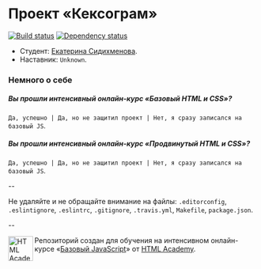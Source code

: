 # Проект «Кексограм»

[![Build status][travis-image]][travis-url]
[![Dependency status][dependency-image]][dependency-url]

* Студент: [Екатерина Сидихменова](https://htmlacademy.ru/profile/id39455).
* Наставник: `Unknown`.

### Немного о себе

##### Вы прошли интенсивный онлайн-курс «Базовый HTML и CSS»?
`Да, успешно | Да, но не защитил проект | Нет, я сразу записался на базовый JS`.

##### Вы прошли интенсивный онлайн-курс «Продвинутый HTML и CSS»?
`Да, успешно | Да, но не защитил проект | Нет, я сразу записался на базовый JS`.

--

Не удаляйте и не обращайте внимание на файлы: `.editorconfig`, `.eslintignore`, `.eslintrc`, `.gitignore`, `.travis.yml`, `Makefile`, `package.json`.

--

<a href="https://htmlacademy.ru/js_intensive"><img align="left" width="50" height="50" title="HTML Academy" src="https://htmlacademy.ru/static/img/logo-github-javascript.svg"></a>

Репозиторий создан для обучения на интенсивном онлайн-курсе «[Базовый JavaScript](https://htmlacademy.ru/js_intensive)» от [HTML Academy](https://htmlacademy.ru).

[travis-image]: https://travis-ci.org/js-htmlacademy/39455-keksogram.svg?branch=master
[travis-url]: https://travis-ci.org/js-htmlacademy/39455-keksogram
[dependency-image]: https://david-dm.org/js-htmlacademy/39455-keksogram.svg?style=flat-square
[dependency-url]: https://david-dm.org/js-htmlacademy/39455-keksogram
